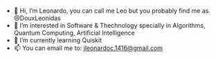 - 👋 Hi, I’m Leonardo, you can call me Leo but you probably find me as @DouxLeonidas
- 👀 I’m interested in Software & Thechnology specially in Algorithms, Quantum Computing, Artificial Intelligence
- 🌱 I’m currently learning Quiskit
- 📫 You can email me to: jleonardoc.1416@gmail.com

<!---
DouxLeonidas/DouxLeonidas is a ✨ special ✨ repository because its `README.md` (this file) appears on your GitHub profile.
You can click the Preview link to take a look at your changes.
--->
